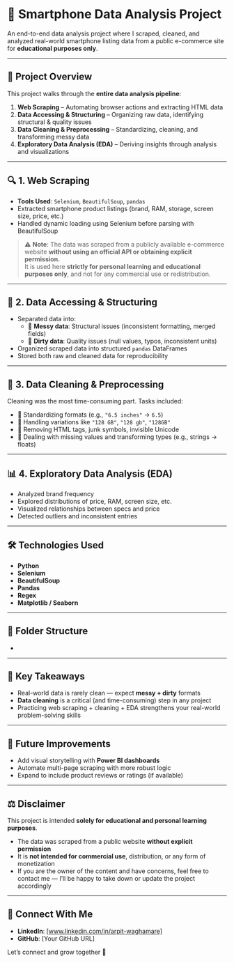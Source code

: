 # 📱 Smartphone Data Analysis Project

An end-to-end data analysis project where I scraped, cleaned, and analyzed real-world smartphone listing data from a public e-commerce site for **educational purposes only**.

---

## 🚀 Project Overview

This project walks through the **entire data analysis pipeline**:

1. **Web Scraping** – Automating browser actions and extracting HTML data  
2. **Data Accessing & Structuring** – Organizing raw data, identifying structural & quality issues  
3. **Data Cleaning & Preprocessing** – Standardizing, cleaning, and transforming messy data  
4. **Exploratory Data Analysis (EDA)** – Deriving insights through analysis and visualizations

---

## 🔍 1. Web Scraping

- **Tools Used**: `Selenium`, `BeautifulSoup`, `pandas`
- Extracted smartphone product listings (brand, RAM, storage, screen size, price, etc.)
- Handled dynamic loading using Selenium before parsing with BeautifulSoup

> ⚠️ **Note**: The data was scraped from a publicly available e-commerce website **without using an official API or obtaining explicit permission.**  
> It is used here **strictly for personal learning and educational purposes only**, and not for any commercial use or redistribution.

---

## 📂 2. Data Accessing & Structuring

- Separated data into:
  - 🧱 **Messy data**: Structural issues (inconsistent formatting, merged fields)
  - 🧪 **Dirty data**: Quality issues (null values, typos, inconsistent units)
- Organized scraped data into structured `pandas` DataFrames
- Stored both raw and cleaned data for reproducibility

---

## 🧹 3. Data Cleaning & Preprocessing

Cleaning was the most time-consuming part. Tasks included:

- 🔄 Standardizing formats (e.g., `"6.5 inches"` → `6.5`)  
- 🧽 Handling variations like `"128 GB"`, `"128 gb"`, `"128GB"`  
- 🚫 Removing HTML tags, junk symbols, invisible Unicode  
- 🧵 Dealing with missing values and transforming types (e.g., strings → floats)

---

## 📊 4. Exploratory Data Analysis (EDA)

- Analyzed brand frequency  
- Explored distributions of price, RAM, screen size, etc.  
- Visualized relationships between specs and price  
- Detected outliers and inconsistent entries

---

## 🛠️ Technologies Used

- **Python**  
- **Selenium**  
- **BeautifulSoup**  
- **Pandas**  
- **Regex**  
- **Matplotlib / Seaborn**

---

## 📁 Folder Structure
- 

---

## 🧠 Key Takeaways

- Real-world data is rarely clean — expect **messy + dirty** formats  
- **Data cleaning** is a critical (and time-consuming) step in any project  
- Practicing web scraping + cleaning + EDA strengthens your real-world problem-solving skills

---

## 📌 Future Improvements

- Add visual storytelling with **Power BI dashboards**  
- Automate multi-page scraping with more robust logic  
- Expand to include product reviews or ratings (if available)

---

## ⚖️ Disclaimer

This project is intended **solely for educational and personal learning purposes**.

- The data was scraped from a public website **without explicit permission**
- It is **not intended for commercial use**, distribution, or any form of monetization
- If you are the owner of the content and have concerns, feel free to contact me — I’ll be happy to take down or update the project accordingly

---

## 🤝 Connect With Me

- **LinkedIn**: [www.linkedin.com/in/arpit-waghamare]
- **GitHub**: [Your GitHub URL]

Let’s connect and grow together 🚀

